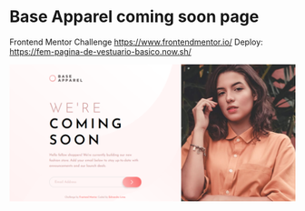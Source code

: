 # Base Apparel coming soon page
Frontend Mentor Challenge https://www.frontendmentor.io/
Deploy: https://fem-pagina-de-vestuario-basico.now.sh/

![Design Preview](./design/preview-finalizado.png)
